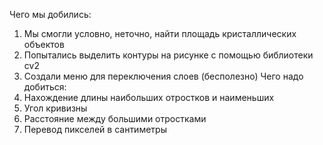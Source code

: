 Чего мы добились:
1) Мы смогли условно, неточно, найти площадь кристаллических объектов
2) Попытались выделить контуры на рисунке с помощью библиотеки cv2
3) Создали меню для переключения слоев (бесполезно)
Чего надо добиться:
1) Нахождение длины наибольших отростков и наименьших
2) Угол кривизны
3) Расстояние между большими отростками
4) Перевод пикселей в сантиметры
